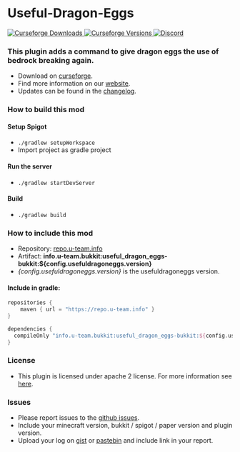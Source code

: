 # Useful-Dragon-Eggs

[
![Curseforge Downloads](http://cf.way2muchnoise.eu/useful-dragon-eggs.svg)
![Curseforge Versions](http://cf.way2muchnoise.eu/versions/useful-dragon-eggs.svg)
](https://www.curseforge.com/minecraft/bukkit-plugins/useful-dragon-eggs)
[
![Discord](https://img.shields.io/discord/297104769649213441?label=Discord)
](https://discordapp.com/invite/QXbWS36)

### This plugin adds a command to give dragon eggs the use of bedrock breaking again.

- Download on [curseforge](https://www.curseforge.com/minecraft/bukkit-plugins/useful-dragon-eggs).  
- Find more information on our [website](https://u-team.info/plugins/usefuldragoneggs).
- Updates can be found in the [changelog](CHANGELOG.md).

### How to build this mod

#### Setup Spigot
- ``./gradlew setupWorkspace``
- Import project as gradle project

#### Run the server
- ``./gradlew startDevServer``

#### Build
- ``./gradlew build``

### How to include this mod

- Repository: [repo.u-team.info](https://repo.u-team.info)
- Artifact: **info.u-team.bukkit:useful_dragon_eggs-bukkit:${config.usefuldragoneggs.version}** 
- *{config.usefuldragoneggs.version}* is the usefuldragoneggs version.

#### Include in gradle:
```gradle
repositories {
    maven { url = "https://repo.u-team.info" }
}

dependencies {
  compileOnly "info.u-team.bukkit:useful_dragon_eggs-bukkit:${config.usefuldragoneggs.version}"
}
```

### License

- This plugin is licensed under apache 2 license. For more information see [here](LICENSE).

### Issues

- Please report issues to the [github issues](../../issues).
- Include your minecraft version, bukkit / spigot / paper version and plugin version.
- Upload your log on [gist](https://gist.github.com) or [pastebin](https://pastebin.com) and include link in your report.
